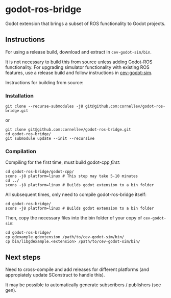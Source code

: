 # godot-ros-bridge

Godot extension that brings a subset of ROS functionality to Godot projects.

## Instructions

For using a release build, download and extract in `cev-godot-sim/bin`.

It is not necessary to build this from source unless adding Godot-ROS functionality. For upgrading simulator functionality with existing ROS features, use a release build and follow instructions in [cev-godot-sim](https://github.com/cornellev/cev-godot-sim).

Instructions for building from source:

### Installation

```
git clone --recurse-submodules -j8 git@github.com:cornellev/godot-ros-bridge.git
```

or 

```
git clone git@github.com:cornellev/godot-ros-bridge.git
cd godot-ros-bridge/
git submodule update --init --recursive
```

### Compilation

Compiling for the first time, must build godot-cpp *first*:
```
cd godot-ros-bridge/godot-cpp/
scons -j8 platform=linux # This step may take 5-10 minutes
cd ../
scons -j8 platform=linux # Builds godot extension to a bin folder
```

All subsequent times, only need to compile godot-ros-bridge itself:
```
cd godot-ros-bridge/
scons -j8 platform=linux # Builds godot extension to a bin folder
```

Then, copy the necessary files into the bin folder of your copy of `cev-godot-sim`:
```
cd godot-ros-bridge/
cp gdexample.gdextension /path/to/cev-godot-sim/bin/
cp bin/libgdexample.<extension> /path/to/cev-godot-sim/bin/
```

## Next steps

Need to cross-compile and add releases for different platforms (and appropiately update SConstruct to handle this).

It may be possible to automatically generate subscribers / publishers (see gen).